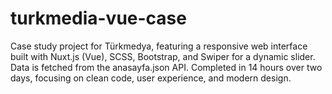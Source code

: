 # turkmedia-vue-case
Case study project for Türkmedya, featuring a responsive web interface built with Nuxt.js (Vue), SCSS, Bootstrap, and Swiper for a dynamic slider. Data is fetched from the anasayfa.json API. Completed in 14 hours over two days, focusing on clean code, user experience, and modern design.
